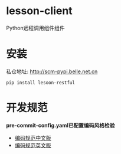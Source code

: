# lesson-client

Python远程调用组件组件

# 安装

私仓地址: http://scm-pypi.belle.net.cn

`pip install lesoon-restful`


# 开发规范

**pre-commit-config.yaml已配置编码风格检验**

+ [编码规范中文版](https://zh-google-styleguide.readthedocs.io/en/latest/google-python-styleguide/python_language_rules/) <br>
+ [编码规范英文版](https://google.github.io/styleguide/pyguide.html) <br>
